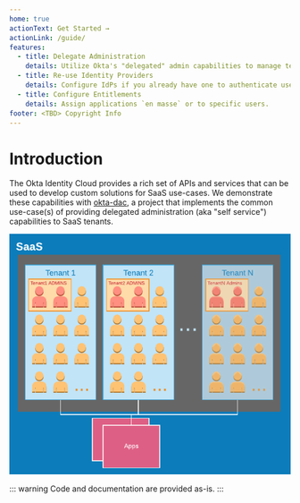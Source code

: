 ```yaml
---
home: true
actionText: Get Started →
actionLink: /guide/
features:
  - title: Delegate Administration
    details: Utilize Okta's "delegated" admin capabilities to manage tenants.
  - title: Re-use Identity Providers
    details: Configure IdPs if you already have one to authenticate users.
  - title: Configure Entitlements
    details: Assign applications `en masse` or to specific users.
footer: <TBD> Copyright Info
---
```


# Introduction

The Okta Identity Cloud provides a rich set of APIs and services that can be used to develop custom solutions for SaaS use-cases. We demonstrate these capabilities with [okta-dac](https://github.com/udplabs/okta-dac), a project that implements the common use-case(s) of providing delegated administration (aka "self service") capabilities to SaaS tenants.

![alt text](./images/saas.png)

::: warning
Code and documentation are provided as-is.
:::
